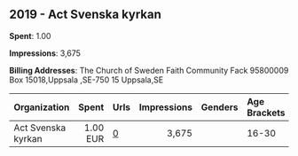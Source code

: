 ## 2019 - Act Svenska kyrkan 
**Spent**: 1.00

**Impressions**: 3,675

**Billing Addresses**: The Church of Sweden Faith Community Fack 95800009 Box 15018,Uppsala ,SE-750 15 Uppsala,SE

|Organization|Spent|Urls|Impressions|Genders|Age Brackets|Country Codes|
|:---|---:|:---|---:|:---|:---|:---|
|Act Svenska kyrkan|1.00 EUR|[0](https://www.snap.com/political-ads/asset/3391d6783a98a7a98ee54a404078593527a370374e48da9426e2376242a61cb2?mediaType=mp4)|3,675||16-30|sweden|
